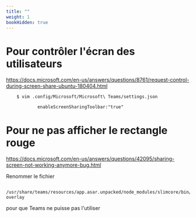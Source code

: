 ```yaml
---
title: ""
weight: 1
bookHidden: true
---
```



# Pour contrôler l'écran des utilisateurs

https://docs.microsoft.com/en-us/answers/questions/8761/request-control-during-screen-share-ubuntu-180404.html


        $ vim .config/Microsoft/Microsoft\ Teams/settings.json

                enableScreenSharingToolbar:"true"



# Pour ne pas afficher le rectangle rouge

https://docs.microsoft.com/en-us/answers/questions/42095/sharing-screen-not-working-anymore-bug.html

Renommer le fichier 

        /usr/share/teams/resources/app.asar.unpacked/node_modules/slimcore/bin/rect-overlay

pour que Teams ne puisse pas l'utiliser

#
